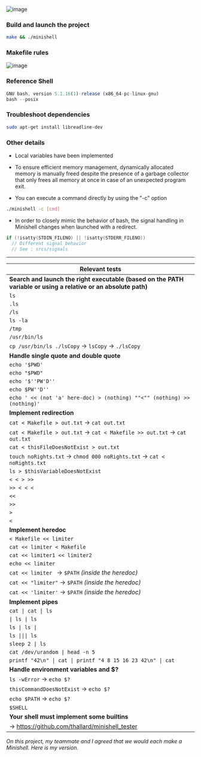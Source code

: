 ![image](https://user-images.githubusercontent.com/87268044/229261427-37e09b4a-6282-4f65-868b-3ddb00f1922c.png)

### Build and launch the project
```bash
make && ./minishell
```
### Makefile rules
![image](https://user-images.githubusercontent.com/87268044/229261904-7fdd946d-75c0-4b18-9db8-0cd6e76d0feb.png)

### Reference Shell
```js
GNU bash, version 5.1.16(1)-release (x86_64-pc-linux-gnu)
bash --posix
```
### Troubleshoot dependencies
```bash
sudo apt-get install libreadline-dev
```
### Other details

- Local variables have been implemented

- To ensure efficient memory management, dynamically allocated memory is manually freed despite the presence of a garbage collector that only frees all memory at once in case of an unexpected program exit.

- You can execute a command directly by using the "-c" option
```bash
./minishell -c [cmd]
```

- In order to closely mimic the behavior of bash, the signal handling in Minishell changes when launched with a redirect.
```C
if (!isatty(STDIN_FILENO) || !isatty(STDERR_FILENO))
  // Different signal behavior
  // See : srcs/signals
```

---

| Relevant tests |
|-------------|
| **Search and launch the right executable (based on the PATH variable or using a relative or an absolute path)** |
| `ls` | 
| `.ls` | 
| `/ls` | 
| `ls -la` | 
| `/tmp` | 
| `/usr/bin/ls` | 
| `cp /usr/bin/ls ./lsCopy` → `lsCopy` →  `./lsCopy ` | 
| **Handle single quote and double quote** |
| `echo '$PWD'` | 
| `echo "$PWD"` | 
| `echo '$''PW'D''` | 
| `echo $PW''D''` | 
| `echo ' << (not 'a' here-doc) > (nothing) ""<"" (nothing) >> (nothing)'` | 
| **Implement redirection** |
| `cat < Makefile > out.txt` → `cat out.txt` | 
| `cat < Makefile > out.txt` → `cat < Makefile >> out.txt` → `cat out.txt` | 
| `cat < thisFileDoesNotExist > out.txt` | 
| `touch noRights.txt` → `chmod 000 noRights.txt` → `cat < noRights.txt` | 
| `ls > $thisVariableDoesNotExist` | 
| `< < > >>` | 
| `>> < < <` | 
| `<<` | 
| `>>` | 
| `>` | 
| `<` | 
| **Implement heredoc** |
| `< Makefile << limiter` | 
| `cat << limiter < Makefile` | 
| `cat << limiter1 << limiter2` | 
| `echo << limiter` | 
| `cat << limiter `  → `$PATH` *(inside the heredoc)*| 
| `cat << "limiter"` → `$PATH` *(inside the heredoc)* | 
| `cat << 'limiter'` → `$PATH` *(inside the heredoc)* | 
| **Implement pipes** |
| `cat \| cat \| ls` | 
| `\| ls \| ls` | 
| `ls \| ls \|` | 
| `ls \|\|\| ls ` |
| `sleep 2 \| ls ` | 
| `cat /dev/urandom \| head -n 5 ` | 
| `printf "42\n" \| cat \| printf "4 8 15 16 23 42\n" \| cat` | 
| **Handle environment variables and $?** |
| `ls -wError` → `echo $?` | 
| `thisCommandDoesNotExist` → `echo $?` | 
| `echo $PATH` → `echo $?` | 
| `$SHELL` | 
| **Your shell must implement some builtins** |
| → https://github.com/thallard/minishell_tester | 

*On this project, my teammate and I agreed that we would each make a Minishell. Here is my version.*
